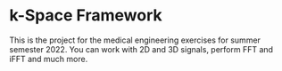 # k-Space Framework

This is the project for the medical engineering exercises for summer semester 2022.
You can work with 2D and 3D signals, perform FFT and iFFT and much more.

